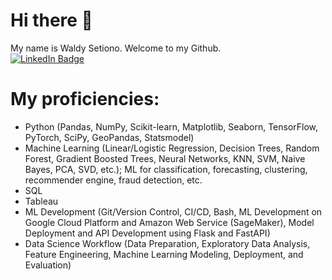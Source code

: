# Hi there 👋
My name is Waldy Setiono. Welcome to my Github.<br/>
[![LinkedIn Badge](https://img.shields.io/badge/LinkedIn-Profile-informational?style=flat&logo=linkedin&logoColor=white&color=0D76A8)](https://www.linkedin.com/in/waldysetiono/)

# My proficiencies:
- Python (Pandas, NumPy, Scikit-learn, Matplotlib, Seaborn, TensorFlow, PyTorch, SciPy, GeoPandas, Statsmodel)
- Machine Learning (Linear/Logistic Regression, Decision Trees, Random Forest, Gradient Boosted Trees, Neural Networks, KNN, SVM, Naive Bayes, PCA, SVD, etc.); ML for classification, forecasting, clustering, recommender engine, fraud detection, etc.
- SQL
- Tableau
- ML Development (Git/Version Control, CI/CD, Bash, ML Development on Google Cloud Platform and Amazon Web Service (SageMaker), Model Deployment and API Development using Flask and FastAPI)
- Data Science Workflow (Data Preparation, Exploratory Data Analysis, Feature Engineering, Machine Learning Modeling, Deployment, and Evaluation)


<!--
**waldysetio/waldysetio** is a ✨ _special_ ✨ repository because its `README.md` (this file) appears on your GitHub profile.
[![Python Badge](https://img.shields.io/badge/python-v3.7-blue)](https://www.python.org/)
Here are some ideas to get you started:

- 🔭 I’m currently working on ...
- 🌱 I’m currently learning ...
- 👯 I’m looking to collaborate on ...
- 🤔 I’m looking for help with ...
- 💬 Ask me about ...
- 📫 How to reach me: ...
- 😄 Pronouns: ...
- ⚡ Fun fact: ...
-->
